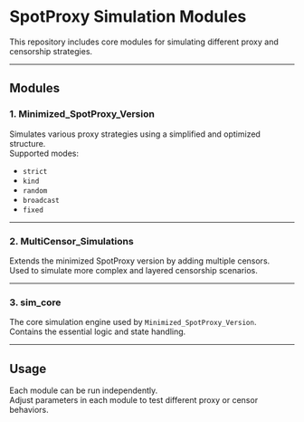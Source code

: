 # SpotProxy Simulation Modules

This repository includes core modules for simulating different proxy and censorship strategies.

---

## Modules

### 1. **Minimized_SpotProxy_Version**
Simulates various proxy strategies using a simplified and optimized structure.  
Supported modes:
- `strict`
- `kind`
- `random`
- `broadcast`
- `fixed`

---

### 2. **MultiCensor_Simulations**
Extends the minimized SpotProxy version by adding multiple censors.  
Used to simulate more complex and layered censorship scenarios.

---

### 3. **sim_core**
The core simulation engine used by `Minimized_SpotProxy_Version`.  
Contains the essential logic and state handling.

---

## Usage
Each module can be run independently.  
Adjust parameters in each module to test different proxy or censor behaviors.

